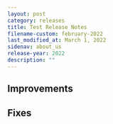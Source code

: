 ```yaml
---
layout: post
category: releases
title: Test Release Notes
filename-custom: february-2022
last_modified_at: March 1, 2022
sidenav: about_us
release-year: 2022
description: ""
---
```

## Improvements 
 
 ## Fixes 
